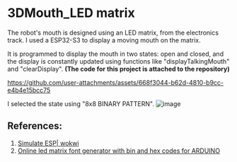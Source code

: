 # 3DMouth_LED matrix
The robot's mouth is designed using an LED matrix, from the electronics track. I used a ESP32-S3 to display a moving mouth on the matrix.

It is programmed to display the mouth in two states: open and closed, and the display is constantly updated using functions like "displayTalkingMouth" and "clearDisplay". **(The code for this project is attached to the repository)**


https://github.com/user-attachments/assets/668f3044-b62d-4810-b9cc-e4b4e15bcc75

I selected the state using "8x8 BINARY PATTERN".
![image](https://github.com/user-attachments/assets/f5cfa5b8-97d5-431e-a1e9-19f15f5cfc0d)

## References:
1. [Simulate ESP| wokwi](https://wokwi.com/esp32)
2. [Online led matrix font generator with bin and hex codes for ARDUINO](https://www.riyas.org/2013/12/online-led-matrix-font-generator-with.html)
